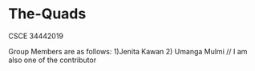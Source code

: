 # The-Quads
CSCE 34442019

Group Members are as follows:
1)Jenita Kawan
2) Umanga Mulmi // I am also one of the contributor
